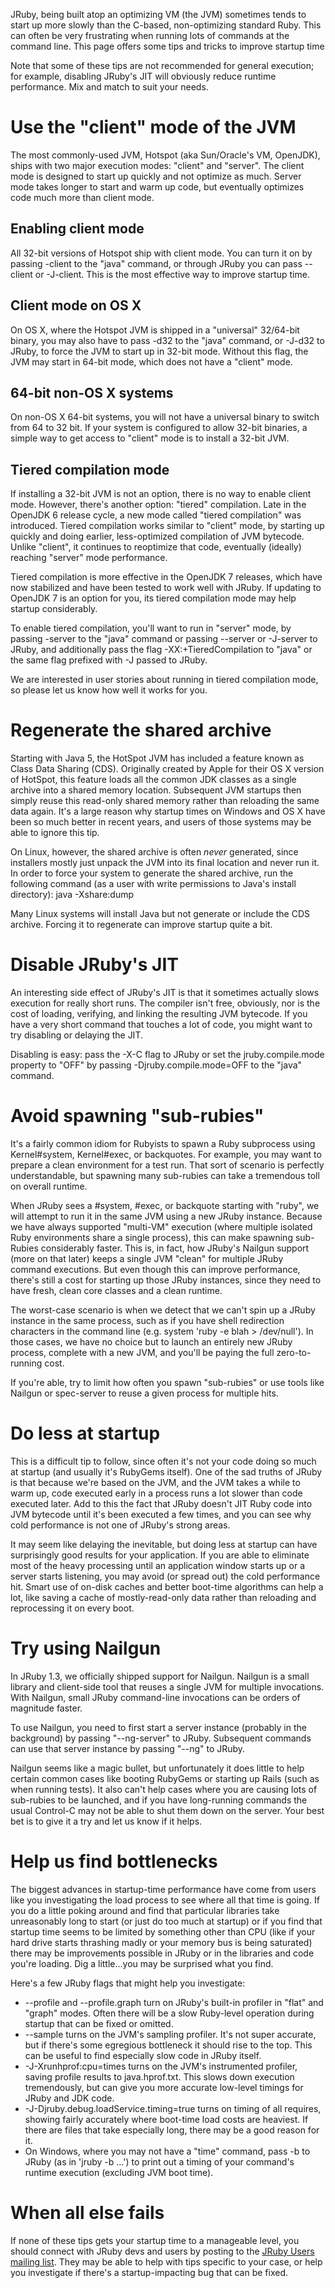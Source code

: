 JRuby, being built atop an optimizing VM (the JVM) sometimes tends to start up more slowly than the C-based, non-optimizing standard Ruby. This can often be very frustrating when running lots of commands at the command line. This page offers some tips and tricks to improve startup time

Note that some of these tips are not recommended for general execution; for example, disabling JRuby's JIT will obviously reduce runtime performance. Mix and match to suit your needs.

Use the "client" mode of the JVM
================================

The most commonly-used JVM, Hotspot (aka Sun/Oracle's VM, OpenJDK), ships with two major execution modes: "client" and "server". The client mode is designed to start up quickly and not optimize as much. Server mode takes longer to start and warm up code, but eventually optimizes code much more than client mode.

Enabling client mode
--------------------

All 32-bit versions of Hotspot ship with client mode. You can turn it on by passing -client to the "java" command, or through JRuby you can pass --client or -J-client. This is the most effective way to improve startup time.

Client mode on OS X
-------------------

On OS X, where the Hotspot JVM is shipped in a "universal" 32/64-bit binary, you may also have to pass -d32 to the "java" command, or -J-d32 to JRuby, to force the JVM to start up in 32-bit mode. Without this flag, the JVM may start in 64-bit mode, which does not have a "client" mode.

64-bit non-OS X systems
-----------------------

On non-OS X 64-bit systems, you will not have a universal binary to switch from 64 to 32 bit. If your system is configured to allow 32-bit binaries, a simple way to get access to "client" mode is to install a 32-bit JVM.

Tiered compilation mode
-----------------------

If installing a 32-bit JVM is not an option, there is no way to enable client mode. However, there's another option: "tiered" compilation. Late in the OpenJDK 6 release cycle, a new mode called "tiered compilation" was introduced. Tiered compilation works similar to "client" mode, by starting up quickly and doing earlier, less-optimized compilation of JVM bytecode. Unlike "client", it continues to reoptimize that code, eventually (ideally) reaching "server" mode performance.

Tiered compilation is more effective in the OpenJDK 7 releases, which have now stabilized and have been tested to work well with JRuby. If updating to OpenJDK 7 is an option for you, its tiered compilation mode may help startup considerably.

To enable tiered compilation, you'll want to run in "server" mode, by passing -server to the "java" command or passing --server or -J-server to JRuby, and additionally pass the flag -XX:+TieredCompilation to "java" or the same flag prefixed with -J passed to JRuby.

We are interested in user stories about running in tiered compilation mode, so please let us know how well it works for you.

Regenerate the shared archive
=============================

Starting with Java 5, the HotSpot JVM has included a feature known as Class Data Sharing (CDS). Originally created by Apple for their OS X version of HotSpot, this feature loads all the common JDK classes as a single archive into a shared memory location. Subsequent JVM startups then simply reuse this read-only shared memory rather than reloading the same data again. It's a large reason why startup times on Windows and OS X have been so much better in recent years, and users of those systems may be able to ignore this tip.

On Linux, however, the shared archive is often *never* generated, since installers mostly just unpack the JVM into its final location and never run it. In order to force your system to generate the shared archive, run the following command (as a user with write permissions to Java's install directory): java -Xshare:dump

Many Linux systems will install Java but not generate or include the CDS archive. Forcing it to regenerate can improve startup quite a bit.

Disable JRuby's JIT
===================

An interesting side effect of JRuby's JIT is that it sometimes actually slows execution for really short runs. The compiler isn't free, obviously, nor is the cost of loading, verifying, and linking the resulting JVM bytecode. If you have a very short command that touches a lot of code, you might want to try disabling or delaying the JIT.

Disabling is easy: pass the -X-C flag to JRuby or set the jruby.compile.mode property to "OFF" by passing -Djruby.compile.mode=OFF to the "java" command.

Avoid spawning "sub-rubies"
===========================

It's a fairly common idiom for Rubyists to spawn a Ruby subprocess using Kernel#system, Kernel#exec, or backquotes. For example, you may want to prepare a clean environment for a test run. That sort of scenario is perfectly understandable, but spawning many sub-rubies can take a tremendous toll on overall runtime.

When JRuby sees a #system, #exec, or backquote starting with "ruby", we will attempt to run it in the same JVM using a new JRuby instance. Because we have always supported "multi-VM" execution (where multiple isolated Ruby environments share a single process), this can make spawning sub-Rubies considerably faster. This is, in fact, how JRuby's Nailgun support (more on that later) keeps a single JVM "clean" for multiple JRuby command executions. But even though this can improve performance, there's still a cost for starting up those JRuby instances, since they need to have fresh, clean core classes and a clean runtime.

The worst-case scenario is when we detect that we can't spin up a JRuby instance in the same process, such as if you have shell redirection characters in the command line (e.g. system 'ruby -e blah > /dev/null'). In those cases, we have no choice but to launch an entirely new JRuby process, complete with a new JVM, and you'll be paying the full zero-to-running cost.

If you're able, try to limit how often you spawn "sub-rubies" or use tools like Nailgun or spec-server to reuse a given process for multiple hits.

Do less at startup
==================

This is a difficult tip to follow, since often it's not your code doing so much at startup (and usually it's RubyGems itself). One of the sad truths of JRuby is that because we're based on the JVM, and the JVM takes a while to warm up, code executed early in a process runs a lot slower than code executed later. Add to this the fact that JRuby doesn't JIT Ruby code into JVM bytecode until it's been executed a few times, and you can see why cold performance is not one of JRuby's strong areas.

It may seem like delaying the inevitable, but doing less at startup can have surprisingly good results for your application. If you are able to eliminate most of the heavy processing until an application window starts up or a server starts listening, you may avoid (or spread out) the cold performance hit. Smart use of on-disk caches and better boot-time algorithms can help a lot, like saving a cache of mostly-read-only data rather than reloading and reprocessing it on every boot.

Try using Nailgun
=================

In JRuby 1.3, we officially shipped support for Nailgun. Nailgun is a small library and client-side tool that reuses a single JVM for multiple invocations. With Nailgun, small JRuby command-line invocations can be orders of magnitude faster.

To use Nailgun, you need to first start a server instance (probably in the background) by passing "--ng-server" to JRuby. Subsequent commands can use that server instance by passing "--ng" to JRuby.

Nailgun seems like a magic bullet, but unfortunately it does little to help certain common cases like booting RubyGems or starting up Rails (such as when running tests). It also can't help cases where you are causing lots of sub-rubies to be launched, and if you have long-running commands the usual Control-C may not be able to shut them down on the server. Your best bet is to give it a try and let us know if it helps.

Help us find bottlenecks
========================

The biggest advances in startup-time performance have come from users like you investigating the load process to see where all that time is going. If you do a little poking around and find that particular libraries take unreasonably long to start (or just do too much at startup) or if you find that startup time seems to be limited by something other than CPU (like if your hard drive starts thrashing madly or your memory bus is being saturated) there may be improvements possible in JRuby or in the libraries and code you're loading. Dig a little...you may be surprised what you find.

Here's a few JRuby flags that might help you investigate:

* --profile and --profile.graph turn on JRuby's built-in profiler in "flat" and "graph" modes. Often there will be a slow Ruby-level operation during startup that can be fixed or omitted.
* --sample turns on the JVM's sampling profiler. It's not super accurate, but if there's some egregious bottleneck it should rise to the top. This can be useful to find especially slow code in JRuby itself.
* -J-Xrunhprof:cpu=times turns on the JVM's instrumented profiler, saving profile results to java.hprof.txt. This slows down execution tremendously, but can give you more accurate low-level timings for JRuby and JDK code.
* -J-Djruby.debug.loadService.timing=true turns on timing of all requires, showing fairly accurately where boot-time load costs are heaviest. If there are files that take especially long, there may be a good reason for it.
* On Windows, where you may not have a "time" command, pass -b to JRuby (as in 'jruby -b ...') to print out a timing of your command's runtime execution (excluding JVM boot time).

When all else fails
===================

If none of these tips gets your startup time to a manageable level, you should connect with JRuby devs and users by posting to the [JRuby Users mailing list](http://xircles.codehaus.org/lists/user@jruby.codehaus.org). They may be able to help with tips specific to your case, or help you investigate if there's a startup-impacting bug that can be fixed.